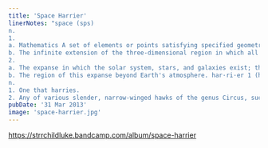 ```yaml
---
title: 'Space Harrier'
linerNotes: "space (sps)
n.
1.
a. Mathematics A set of elements or points satisfying specified geometric postulates: non-Euclidean space.
b. The infinite extension of the three-dimensional region in which all matter exists.
2.
a. The expanse in which the solar system, stars, and galaxies exist; the universe.
b. The region of this expanse beyond Earth's atmosphere. har·ri·er 1 (hr-r)
n.
1. One that harries.
2. Any of various slender, narrow-winged hawks of the genus Circus, such as the marsh hawk, that prey on small animals. -----  This is beat tape 3 of 12 from my Cosmic Creatures beat series. All the tracks use some kind of electric piano sample. Hit me up at luke[at]starcrazy[dot]org if you're interested in rhyming over any of these beats."
pubDate: '31 Mar 2013'
image: 'space-harrier.jpg'
---
```


https://strrchildluke.bandcamp.com/album/space-harrier
